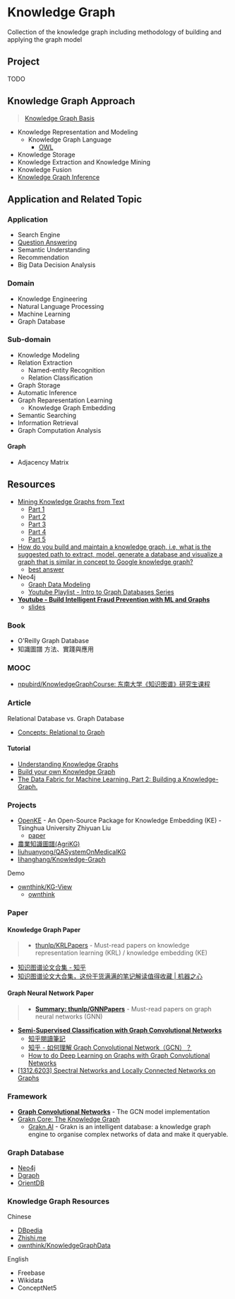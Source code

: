 # Knowledge Graph

Collection of the knowledge graph including methodology of building and applying the graph model

## Project

TODO

## Knowledge Graph Approach

> [Knowledge Graph Basis](Notes/KnowledgeGraph/Basis.md)

* Knowledge Representation and Modeling
  * Knowledge Graph Language
    * [OWL](Notes/Language/OWL.md)
* Knowledge Storage
* Knowledge Extraction and Knowledge Mining
* Knowledge Fusion
* [Knowledge Graph Inference](Notes/KnowledgeGraph/Inference.md)

## Application and Related Topic

### Application

* Search Engine
* [Question Answering](Notes/Application/QA.md)
* Semantic Understanding
* Recommendation
* Big Data Decision Analysis

### Domain

* Knowledge Engineering
* Natural Language Processing
* Machine Learning
* Graph Database

### Sub-domain

* Knowledge Modeling
* Relation Extraction
  * Named-entity Recognition
  * Relation Classification
* Graph Storage
* Automatic Inference
* Graph Reparesentation Learning
  * Knowledge Graph Embedding
* Semantic Searching
* Information Retrieval
* Graph Computation Analysis

#### Graph

* Adjacency Matrix

## Resources

* [Mining Knowledge Graphs from Text](https://kgtutorial.github.io/)
  * [Part 1](https://kgtutorial.github.io/wsdm-slides/Part1_Intro.pdf)
  * [Part 2](https://kgtutorial.github.io/wsdm-slides/Part2_knowledge-extraction.pdf)
  * [Part 3](https://kgtutorial.github.io/wsdm-slides/Part3_Probabilistic-Models.pdf)
  * [Part 4](https://kgtutorial.github.io/wsdm-slides/Part4_kg-embeddings.pdf)
  * [Part 5](https://kgtutorial.github.io/wsdm-slides/Part5_summary_slides.pdf)
* [How do you build and maintain a knowledge graph, i.e, what is the suggested path to extract, model, generate a database and visualize a graph that is similar in concept to Google knowledge graph?](https://www.quora.com/How-do-you-build-and-maintain-a-knowledge-graph-i-e-what-is-the-suggested-path-to-extract-model-generate-a-database-and-visualize-a-graph-that-is-similar-in-concept-to-Google-knowledge-graph)
  * [best answer](https://qr.ae/TWtLB4)
* Neo4j
  * [Graph Data Modeling](https://neo4j.com/developer/data-modeling/)
  * [Youtube Playlist - Intro to Graph Databases Series](https://www.youtube.com/watch?v=5Tl8WcaqZoc&list=PL9Hl4pk2FsvWM9GWaguRhlCQ-pa-ERd4U)
* [**Youtube - Build Intelligent Fraud Prevention with ML and Graphs**](https://www.youtube.com/watch?v=QkQLIDFlkyc)
  * [slides](https://www.slideshare.net/neo4j/build-intelligent-fraud-prevention-with-machine-learning-and-graphs?from_action=save)

### Book

* O'Reilly Graph Database
* 知識圖譜 方法、實踐與應用

### MOOC

* [npubird/KnowledgeGraphCourse: 东南大学《知识图谱》研究生课程](https://github.com/npubird/KnowledgeGraphCourse)

### Article

Relational Database vs. Graph Database

* [Concepts: Relational to Graph](https://neo4j.com/developer/graph-db-vs-rdbms/)

#### Tutorial

* [Understanding Knowledge Graphs](https://medium.com/@Dezhic/understanding-knowledge-graphs-5cb05593eb84)
* [Build your own Knowledge Graph](https://medium.com/vectrconsulting/build-your-own-knowledge-graph-975cf6dde67f)
* [The Data Fabric for Machine Learning. Part 2: Building a Knowledge-Graph.](https://towardsdatascience.com/the-data-fabric-for-machine-learning-part-2-building-a-knowledge-graph-2fdd1370bb0a)

### Projects

* [OpenKE](https://github.com/thunlp/OpenKE) - An Open-Source Package for Knowledge Embedding (KE) - Tsinghua University Zhiyuan Liu
  * [paper](https://www.aclweb.org/anthology/D18-2024)
* [農業知識圖譜(AgriKG)](https://github.com/qq547276542/Agriculture_KnowledgeGraph)
* [liuhuanyong/QASystemOnMedicalKG](https://github.com/liuhuanyong/QASystemOnMedicalKG)
* [lihanghang/Knowledge-Graph](https://github.com/lihanghang/Knowledge-Graph)

Demo

* [ownthink/KG-View](https://github.com/ownthink/KG-View)
  * [ownthink](https://www.ownthink.com/)

### Paper

#### Knowledge Graph Paper

> * [thunlp/KRLPapers](https://github.com/thunlp/KRLPapers) - Must-read papers on knowledge representation learning (KRL) / knowledge embedding (KE)

* [知识图谱论文合集 - 知乎](https://zhuanlan.zhihu.com/p/44904796)
* [知识图谱论文大合集，这份干货满满的笔记解读值得收藏 | 机器之心](https://www.jiqizhixin.com/articles/2018-07-17-7)

#### Graph Neural Network Paper

> * [**Summary: thunlp/GNNPapers**](https://github.com/thunlp/GNNPapers#knowledge-graph) - Must-read papers on graph neural networks (GNN)

* [**Semi-Supervised Classification with Graph Convolutional Networks**](https://openreview.net/pdf?id=SJU4ayYgl)
  * [知乎閱讀筆記](https://zhuanlan.zhihu.com/p/31067515)
  * [知乎 - 如何理解 Graph Convolutional Network（GCN）？](https://www.zhihu.com/question/54504471)
  * [How to do Deep Learning on Graphs with Graph Convolutional Networks](https://towardsdatascience.com/how-to-do-deep-learning-on-graphs-with-graph-convolutional-networks-62acf5b143d0)
* [[1312.6203] Spectral Networks and Locally Connected Networks on Graphs](https://arxiv.org/abs/1312.6203)

### Framework

* [**Graph Convolutional Networks**](https://github.com/tkipf/gcn) - The GCN model implementation
* [Grakn Core: The Knowledge Graph](https://github.com/graknlabs/grakn)
  * [Grakn.AI](https://grakn.ai/) - Grakn is an intelligent database: a knowledge graph engine to organise complex networks of data and make it queryable.

### Graph Database

* [Neo4j](https://neo4j.com/)
* [Dgraph](https://dgraph.io/)
* [OrientDB](https://orientdb.com/)

### Knowledge Graph Resources

Chinese

* [DBpedia](https://wiki.dbpedia.org/)
* [Zhishi.me](http://zhishi.me/)
* [ownthink/KnowledgeGraphData](https://github.com/ownthink/KnowledgeGraphData)

English

* Freebase
* Wikidata
* ConceptNet5
